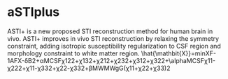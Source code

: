# aSTIplus
ASTI+ is a new proposed STI reconstruction method for human brain in vivo. 
ASTI+ improves in vivo STI reconstruction by relaxing the symmetry constraint, adding isotropic susceptibility regularization to CSF region and morphology constraint to white matter region.
\hat{\mathbit{X}}=minXF-1AFX-δB2+αMCSFχ122+χ132+χ212+χ232+χ312+χ322+\alphaMCSFχ11-χ222+χ11-χ332+χ22-χ332+βMWMWgG(χ11+χ22+χ33)2
